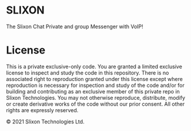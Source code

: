 # SLIXON
The Slixon Chat Private and group Messenger with VoIP!

# License
This is a private exclusive-only code. 
You are granted a limited exclusive license to inspect and study the code in this repository. 
There is no associated right to reproduction granted under this license except where reproduction is necessary for inspection and study of the code and/or for building and contributing as an exclusive member of this private repo in Slixon Technologies. 
You may not otherwise reproduce, distribute, modify or create derivative works of the code without our prior consent. All other rights are expressly reserved.

© 2021 Slixon Technologies Ltd.
